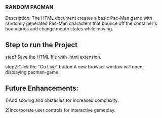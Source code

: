 ### RANDOM PACMAN
Description:
The HTML document creates a basic Pac-Man game with randomly generated Pac-Man characters that bounce off the container's boundaries and change mouth states while moving.

## Step to run the Project
step1:Save the HTML file with .html extension.

step2:Click the "Go Live" button.A new browser window will open, displaying pacman-game.

## Future Enhancements:
1)Add scoring and obstacles for increased complexity.

2)Incorporate user controls for interactive gameplay.
